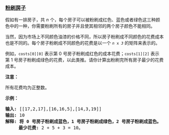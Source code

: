 ### [粉刷房子](https://leetcode-cn.com/problems/paint-house)

<p>假如有一排房子，共 <em>n</em> 个，每个房子可以被粉刷成红色、蓝色或者绿色这三种颜色中的一种，你需要粉刷所有的房子并且使其相邻的两个房子颜色不能相同。</p>

<p>当然，因为市场上不同颜色油漆的价格不同，所以房子粉刷成不同颜色的花费成本也是不同的。每个房子粉刷成不同颜色的花费是以一个&nbsp;<code><em>n</em> x <em>3</em></code><em>&nbsp;</em>的矩阵来表示的。</p>

<p>例如，<code>costs[0][0]</code> 表示第 0 号房子粉刷成红色的成本花费；<code>costs[1][2]</code>&nbsp;表示第 1 号房子粉刷成绿色的花费，以此类推。请你计算出粉刷完所有房子最少的花费成本。</p>

<p><strong>注意：</strong></p>

<p>所有花费均为正整数。</p>

<p><strong>示例：</strong></p>

<pre><strong>输入: </strong>[[17,2,17],[16,16,5],[14,3,19]]
<strong>输出: </strong>10
<strong>解释: 将 0 号房子粉刷成蓝色，1 号房子粉刷成绿色，2 号房子粉刷成蓝色。</strong>
&nbsp;    <strong>最少花费:</strong> 2 + 5 + 3 = 10。
</pre>
